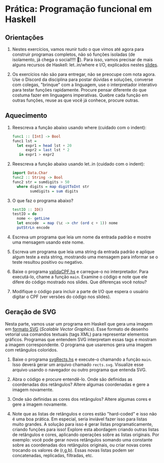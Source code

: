 # Prática: Programação funcional em Haskell


## Orientações

1. Nestes exercícios, vamos reunir tudo o que vimos até agora para construir programas completos, não só funções isoladas (de isolamento, já chega o social!!!! :see_no_evil:). Para isso, vamos precisar de mais alguns recursos de Haskell: let..in/where e I/O, explicados nestes [slides](https://docs.google.com/presentation/d/1X3hITYqBAuAtXhNdvEOFpknYbjRZsGg80c5-ITXar_Y/edit?usp=sharing).


2. Os exercícios não são para entregar, não se preocupe com nota agora. Use o Discord da disciplina para postar dúvidas e soluções, converse com colegas, "brinque" com a linguagem, use o interpretador interativo para testar funções rapidamente. Procure pensar diferente do que costuma fazer em linguagens imperativas. Quebre cada função em outras funções, reuse as que você já conhece, procure outras. 


## Aquecimento

1. Reescreva a função abaixo usando where (cuidado com o indent):
   ```haskell
   func1 :: [Int] -> Bool
   func1 lst =
     let expr1 = head lst + 20
         expr2 = last lst * 2
      in expr1 > expr2
   ```

2. Reescreva a função abaixo usando let..in (cuidado com o indent):
   ```haskell
   import Data.Char
   func2 :: String -> Bool
   func2 str = sumdigits > 50
     where digits = map digitToInt str
           sumdigits = sum digits
   ```

3. O que faz o programa abaixo?
   ```haskell
   testIO :: IO()
   testIO = do
     nome <- getLine
     let encode  = map (\c -> chr (ord c + 1)) nome
     putStrLn encode
   ```

4. Escreva um programa que leia um nome da entrada padrão e mostre uma mensagem usando este nome.

5. Escreva um programa que leia uma string da entrada padrão e aplique algum teste a esta string, mostrando uma mensagem para informar se o teste resultou positivo ou negativo.


6. Baixe o programa [validaCPF.hs](validaCPF.hs) e carregue-o no interpretador. Para executá-lo, chame a função `main`.  Examine o código e note que ele difere do código mostrado nos slides. Que diferenças você notou?

7. Modifique o código para incluir a parte de I/O que espera o usuário digitar o CPF (ver versões do código nos slides).

   

## Geração de SVG

Nesta parte, vamos usar um programa em Haskell que gera uma imagem em [formato SVG](https://www.w3schools.com/graphics/svg_intro.asp) (*Scalable Vector Graphics*).  Esse formato de desenho vetorial usa comandos textuais (tags XML) para representar elementos gráficos. Programas que entendem SVG interpretam essas tags e mostram a imagem correspondente. O programa que usaremos gera uma imagem com retângulos coloridos.

1. Baixe o programa [svgRects.hs](svgRects.hs) e execute-o chamando a função `main`. Isso deverá gerar um arquivo chamado `rects.svg`. Visualize esse arquivo usando o navegador ou outro programa que entenda SVG.

2. Abra o código e procure entendê-lo. Onde são definidas as coordenadas dos retângulos? Altere algumas coordenadas e gere a imagem novamente.

3. Onde são definidas as cores dos retângulos? Altere algumas cores e gere a imagem novamente.

4. Note que as listas de retângulos e cores estão "hard-coded" e isso não é uma boa prática. Em especial, seria inviável fazer isso para listas muito grandes. A solução para isso é gerar listas programaticamente, criando funções para isso! Explore esta abordagem criando outras listas de retângulos e cores, aplicando operações sobre as listas originais. Por exemplo: você pode gerar novos retângulos somando uma constante sobre as coordenadas dos retângulos originais, ou criar novas cores trocando os valores de (r,g,b). Essas novas listas podem ser concatenadas, replicadas, filtradas, etc. 


 



